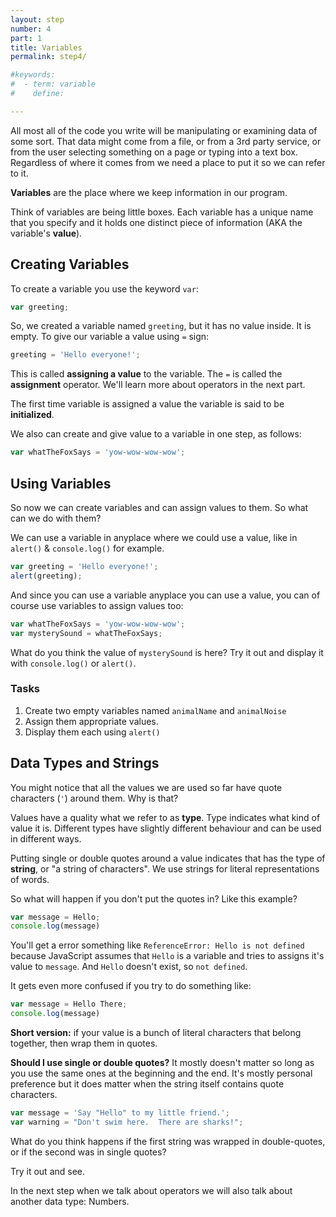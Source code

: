 ```yaml
---
layout: step
number: 4
part: 1
title: Variables
permalink: step4/

#keywords:
#  - term: variable
#    define: 

---
```


All most all of the code you write will be manipulating or examining data of some sort.  That data might come from a file, or from a 3rd party service, or from the user selecting something on a page or typing into a text box.  Regardless of where it comes from we need a place to put it so we can refer to it. 

**Variables** are the place where we keep information in our program.

Think of variables are being little boxes.  Each variable has a unique name that you specify and it holds one distinct piece of information (AKA the variable's **value**).

## Creating Variables

To create a variable you use the keyword `var`:

```javascript
var greeting;
```

So, we created a variable named `greeting`, but it has no value inside.  It is empty. To give our variable a value 
using `=` sign:

```javascript
greeting = 'Hello everyone!';
```

This is called **assigning a value** to the variable.  The `=` is called the **assignment** operator.  We'll learn more about operators in the next part.  

<!-- Note that `=` is not an equals sign like you might be used to from algebra.   -->

The first time variable is assigned a value the variable is said to be **initialized**.

We also can create and give value to a variable in one step, as follows:

```javascript
var whatTheFoxSays = 'yow-wow-wow-wow';
```

## Using Variables

So now we can create variables and can assign values to them.  So what can we do with them?  

We can use a variable in anyplace where we could use a value, like in `alert()` & `console.log()` for example.  

```javascript
var greeting = 'Hello everyone!';
alert(greeting);
```

And since you can use a variable anyplace you can use a value, you can of course use variables to assign values too:

```javascript
var whatTheFoxSays = 'yow-wow-wow-wow';
var mysterySound = whatTheFoxSays;
```

What do you think the value of `mysterySound` is here?  Try it out and display it with `console.log()` or `alert()`.

### Tasks
1. Create two empty variables named `animalName` and `animalNoise`
2. Assign them appropriate values.
3. Display them each using `alert()`


## Data Types and Strings

You might notice that all the values we are used so far have quote characters (`'`) around them.  Why is that?

Values have a quality what we refer to as **type**. Type indicates what kind of value it is.  Different types have slightly different behaviour and can be used in different ways. 

Putting single or double quotes around a value indicates that has the type of **string**, or "a string of characters".  We use strings for literal representations of words.

So what will happen if you don't put the quotes in?  Like this example?

```javascript
var message = Hello;
console.log(message)
```

You'll get a error something like `ReferenceError: Hello is not defined` because JavaScript assumes that `Hello` is a variable and tries to assigns it's value to `message`.  And `Hello` doesn't exist, so `not defined`.

It gets even more confused if you try to do something like:

```javascript
var message = Hello There;
console.log(message)
```
 
**Short version:** if your value is a bunch of literal characters that belong together, then wrap them in quotes.  

**Should I use single or double quotes?**  It mostly doesn't matter so long as you use the same ones at the beginning and the end.  It's mostly personal preference but it does matter when the string itself contains quote characters.

```javascript
var message = 'Say "Hello" to my little friend.';
var warning = "Don't swim here.  There are sharks!";
```

What do you think happens if the first string was wrapped in double-quotes, or if the second was in single quotes?

Try it out and see.

In the next step when we talk about operators we will also talk about another data type: Numbers.




<!-- #### DATA STRUCTURES AND TYPES

As you can notice, we can give different types of values to our variables.

| DATA TYPE        | DESCRIPTION        |
| -----------------|--------------------|
| **String**       |A sequence of characters that represent a text value. For example:  "Hello World!"|
| **Number**       |An integer or floating point number. For example: 42 or 3.14159. Not wrapped in quotes |
| **Boolean**      |true or false|
| **null**         | A special keyword denoting a null value.  |
| **undefined**    |A top-level property whose value is not defined. |
| **Symbol**       |A data type whose instances are unique and immutable. |
| **Object**       |some description |
 -->


<!-- You also can use your variables to represent information that they have inside.

```javascript
var hello = 'Hello World';
alert(hello);
```

This will pop-up an alert box with the string 'Hello World!' -->



